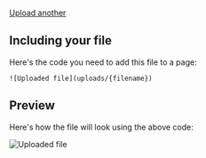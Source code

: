
[Upload another](upload)

## Including your file

Here's the code you need to add this file to a page:

    ![Uploaded file](uploads/{filename})

## Preview

Here's how the file will look using the above code:

![Uploaded file](uploads/{filename})

